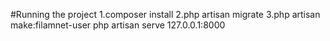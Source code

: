 #Running the project 
1.composer install
2.php artisan migrate
3.php artisan make:filamnet-user
php artisan serve
127.0.0.1:8000